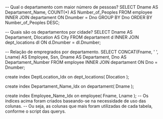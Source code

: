 -- Qual o departamento com maior número de pessoas? 
SELECT 
    Dname AS Departament_Name, COUNT(*) AS Number_of_Peoples
FROM
    employee
        INNER JOIN
    departament ON Dnumber = Dno
GROUP BY Dno
ORDER BY Number_of_Peoples DESC;

-- Quais são os departamentos por cidade? 
SELECT 
    Dname AS Departament, Dlocation AS City
FROM
    departament d
        INNER JOIN
    dept_locations dl ON d.Dnumber = dl.Dnumber;

-- Relação de empregrados por departamento.
SELECT 
    CONCAT(Fname, ' ', Lname) AS Employee,
    Ssn,
    Dname AS Departament,
    Dno AS Departament_Number
FROM
    employee
        INNER JOIN
    departament ON Dno = Dnumber;


create index DeptLocation_Idx on dept_locations(
	Dlocation
);

create index Departament_Name_Idx on departament(
	Dname
);

create index Employee_Name_Idx on employee(
	Fname, Lname
);
-- Os índices acima foram criados baseando-se na necessidade de uso das colunas.
-- Ou seja, as colunas que mais foram utilizadas de cada tabela, conforme o script das querys.
